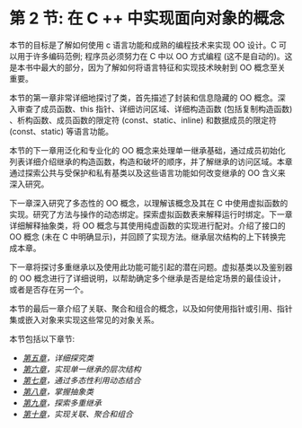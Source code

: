 # 第 2 节: 在 C ++ 中实现面向对象的概念

本节的目标是了解如何使用 c 语言功能和成熟的编程技术来实现 OO 设计。C 可以用于许多编码范例; 程序员必须努力在 C 中以 OO 方式编程 (这不是自动的)。这是本书中最大的部分，因为了解如何将语言特征和实现技术映射到 OO 概念至关重要。

本节的第一章非常详细地探讨了类，首先描述了封装和信息隐藏的 OO 概念。深入审查了成员函数、this 指针、详细访问区域、详细构造函数 (包括复制构造函数) 、析构函数、成员函数的限定符 (const、static、inline) 和数据成员的限定符 (const、static) 等语言功能。

本节的下一章用泛化和专业化的 OO 概念来处理单一继承基础，通过成员初始化列表详细介绍继承的构造函数，构造和破坏的顺序，并了解继承的访问区域。本章通过探索公共与受保护和私有基类以及这些语言功能如何改变继承的 OO 含义来深入研究。

下一章深入研究了多态性的 OO 概念，以理解该概念及其在 C 中使用虚拟函数的实现。研究了方法与操作的动态绑定。探索虚拟函数表来解释运行时绑定。下一章详细解释抽象类，将 OO 概念与其使用纯虚函数的实现进行配对。介绍了接口的 OO 概念 (未在 C 中明确显示)，并回顾了实现方法。继承层次结构的上下转换完成本章。

下一章将探讨多重继承以及使用此功能可能引起的潜在问题。虚拟基类以及鉴别器的 OO 概念进行了详细说明，以帮助确定多个继承是否是给定场景的最佳设计，或者是否存在另一个。

本节的最后一章介绍了关联、聚合和组合的概念，以及如何使用指针或引用、指针集或嵌入对象来实现这些常见的对象关系。

本节包括以下章节:

*   [*第五章*](05.html#_idTextAnchor199)*，详细探究类*
*   [*第六章*](06.html#_idTextAnchor262)*，实现单一继承的层次结构*
*   [*第七章*](07.html#_idTextAnchor298)*，通过多态性利用动态结合*
*   [*第八章*](08.html#_idTextAnchor335)*，掌握抽象类*
*   [*第九章*](09.html#_idTextAnchor361)*，探索多重继承*
*   [*第十章*](10.html#_idTextAnchor386)*，实现关联、聚合和组合*